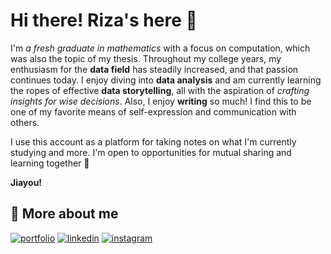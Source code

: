 # Hi there! Riza's here 👋

I'm _a fresh graduate in mathematics_ with a focus on computation, which was also the topic of my thesis. Throughout my college years, my enthusiasm for the **data field** has steadily increased, and that passion continues today. I enjoy diving into **data analysis** and am currently learning the ropes of effective **data storytelling**, all with the aspiration of _crafting insights for wise decisions_. Also, I enjoy **writing** so much! I find this to be one of my favorite means of self-expression and communication with others.

I use this account as a platform for taking notes on what I'm currently studying and more. I'm open to opportunities for mutual sharing and learning together 🤝 

**Jiayou!**

## 🔗 More about me
[![portfolio](https://img.shields.io/badge/Medium-12100E?style=for-the-badge&logo=medium&logoColor=white)](https://medium.com/@rizaisnakhoir)
[![linkedin](https://img.shields.io/badge/linkedin-0A66C2?style=for-the-badge&logo=linkedin&logoColor=white)](https://www.linkedin.com/in/rizaisnakhoir/)
[![instagram](https://img.shields.io/badge/Instagram-E4405F?style=for-the-badge&logo=instagram&logoColor=white)](https://www.instagram.com/notesbyriza/)
